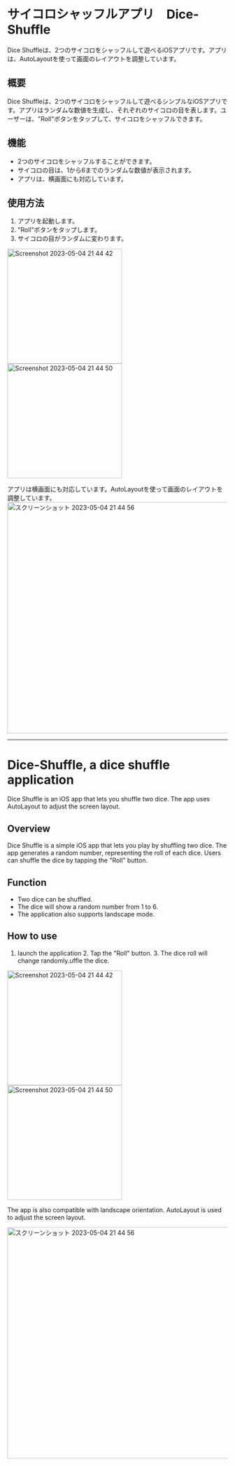 # サイコロシャッフルアプリ　Dice-Shuffle
Dice Shuffleは、2つのサイコロをシャッフルして遊べるiOSアプリです。アプリは、AutoLayoutを使って画面のレイアウトを調整しています。

## 概要

Dice Shuffleは、2つのサイコロをシャッフルして遊べるシンプルなiOSアプリです。アプリはランダムな数値を生成し、それぞれのサイコロの目を表します。ユーザーは、"Roll"ボタンをタップして、サイコロをシャッフルできます。

## 機能

- 2つのサイコロをシャッフルすることができます。
- サイコロの目は、1から6までのランダムな数値が表示されます。
- アプリは、横画面にも対応しています。

## 使用方法

1. アプリを起動します。
2. "Roll"ボタンをタップします。
3. サイコロの目がランダムに変わります。

<p float="left">
  <img src="https://user-images.githubusercontent.com/48282517/236208749-26f61c27-6898-4758-a9ae-f6bf16a295e9.png" alt="Screenshot 2023-05-04 21 44 42" width="262" />
  <img src="https://user-images.githubusercontent.com/48282517/236208990-e1f2ed16-fd0c-412c-8729-1491ff189e3d.png" alt="Screenshot 2023-05-04 21 44 50" width="262" />
</p>
アプリは横画面にも対応しています。AutoLayoutを使って画面のレイアウトを調整しています。

<img width="528" alt="スクリーンショット 2023-05-04 21 44 56" src="https://user-images.githubusercontent.com/48282517/236209012-9d7dd50d-a271-4f0e-99ef-5f03af2d9b95.png">

---



# Dice-Shuffle, a dice shuffle application
Dice Shuffle is an iOS app that lets you shuffle two dice. The app uses AutoLayout to adjust the screen layout.

## Overview

Dice Shuffle is a simple iOS app that lets you play by shuffling two dice. The app generates a random number, representing the roll of each dice. Users can shuffle the dice by tapping the "Roll" button.

## Function

- Two dice can be shuffled.
- The dice will show a random number from 1 to 6.
- The application also supports landscape mode.

## How to use

1. launch the application 2.
Tap the "Roll" button. 3.
The dice roll will change randomly.uffle the dice.

<p float="left">
  <img src="https://user-images.githubusercontent.com/48282517/236208749-26f61c27-6898-4758-a9ae-f6bf16a295e9.png" alt="Screenshot 2023-05-04 21 44 42" width="262" />
  <img src="https://user-images.githubusercontent.com/48282517/236208990-e1f2ed16-fd0c-412c-8729-1491ff189e3d.png" alt="Screenshot 2023-05-04 21 44 50" width="262" />
</p>

The app is also compatible with landscape orientation. AutoLayout is used to adjust the screen layout.

<img width="528" alt="スクリーンショット 2023-05-04 21 44 56" src="https://user-images.githubusercontent.com/48282517/236209012-9d7dd50d-a271-4f0e-99ef-5f03af2d9b95.png">
